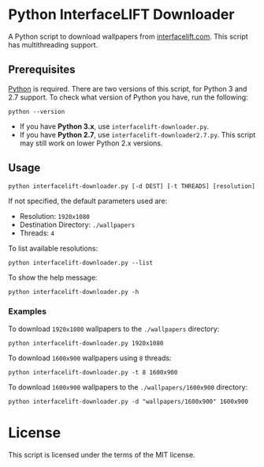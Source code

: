 # Python InterfaceLIFT Downloader
A Python script to download wallpapers from [interfacelift.com](https://interfacelift.com/). This script has multithreading support.

## Prerequisites

[Python](https://www.python.org/downloads/) is required. There are two versions of this script, for Python 3 and 2.7 support. To check what version of Python you have, run the following:

```
python --version
```

- If you have **Python 3.x**, use `interfacelift-downloader.py`.
- If you have **Python 2.7**, use `interfacelift-downloader2.7.py`. This script may still work on lower Python 2.x versions.

## Usage

```
python interfacelift-downloader.py [-d DEST] [-t THREADS] [resolution]
```

If not specified, the default parameters used are:

- Resolution: `1920x1080`
- Destination Directory: `./wallpapers`
- Threads: `4`

To list available resolutions:

```
python interfacelift-downloader.py --list
```

To show the help message:

```
python interfacelift-downloader.py -h
```

### Examples

To download `1920x1080` wallpapers to the `./wallpapers` directory:

```
python interfacelift-downloader.py 1920x1080
```

To download `1600x900` wallpapers using `8` threads:

```
python interfacelift-downloader.py -t 8 1600x900
```

To download `1600x900` wallpapers to the `./wallpapers/1600x900` directory:

```
python interfacelift-downloader.py -d "wallpapers/1600x900" 1600x900
```

# License

This script is licensed under the terms of the MIT license.
